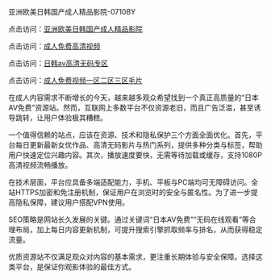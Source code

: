 亚洲欧美日韩国产成人精品影院-0710BY

点击访问：<a href="https://heiliaoga6s9v.pages.dev">亚洲欧美日韩国产成人精品影院</a>

点击访问：<a href="https://heiliaoow5kzm.pages.dev">成人免费高清视频</a>

点击访问：<a href="https://heiliaozj3tjd.pages.dev">日韩av高清无码专区</a>

点击访问：<a href="https://heiliaowzu4ur.pages.dev">成人免费视频一区二区三区毛片</a>



在成人内容需求不断增长的今天，越来越多观众希望找到一个真正高质量的“日本AV免费”资源站。然而，互联网上多数平台不仅资源老旧，而且广告泛滥，甚至诱导跳转，让用户体验极其糟糕。

一个值得信赖的站点，应该在资源、技术和隐私保护三个方面全面优化。首先，平台每日更新最新女优作品、高清无码影片与热门系列，提供多种分类与标签，帮助用户快速定位兴趣内容。其次，播放速度要快，无需等待加载或缓存，支持1080P高清视频流畅播放。

在技术层面，平台应具备多端适配能力，手机、平板与PC端均可无障碍访问。全站HTTPS加密和免注册机制，保证用户在浏览时的安全与匿名性。为了进一步提高隐私保障，建议用户搭配VPN使用。

SEO策略是网站长久发展的关键。通过关键词“日本AV免费”“无码在线观看”等合理布局，加上每日内容更新机制，可提升搜索引擎抓取频率与排名，从而获得稳定流量。

优质资源站不仅满足观众对内容的基本需求，更注重长期体验与安全保障。选择这类平台，是保证你观影体验的最佳方式。

<span style="display:none;">[Canonical link]( https://github.com/ribenna1212/3905177 )</span>
